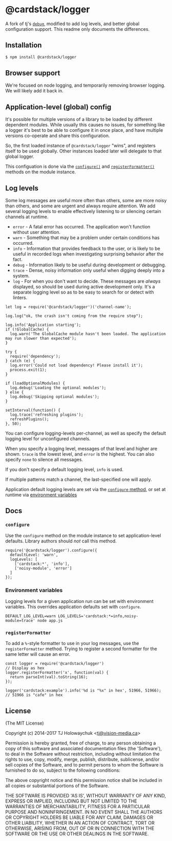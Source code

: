 # @cardstack/logger

A fork of tj's [`debug`](https://github.com/visionmedia/debug), modified
to add log levels, and better global configuration support. This readme
only documents the differences.

## Installation

```bash
$ npm install @cardstack/logger
```

## Browser support

We're focused on node logging, and temporarily removing browser logging.
We will likely add it back in.

## Application-level (global) config

It's possible for multiple versions of a library to be loaded by
different dependent modules. While usually this causes no issues,
for something like a logger it's best to be able to configure it in
once place, and have multiple versions co-operate and share this
configuration.

So, the first loaded instance of `@cardstack/logger` "wins", and
registers itself to be used globally. Other instances loaded later will
delegate to that global logger.

This configuation is done via the [`configure()`](#configure) and
[`registerFormatter()`](#registerformatter) methods on the module
instance.

## Log levels

Some log messages are useful more often than others, some are more noisy
than others, and some are urgent and always require attention. We add
several logging levels to enable effectively listening to or silencing
certain channels at runtime.

- `error` - A fatal error has occurred. The application won't function
  without user attention.
- `warn` - Something that may be a problem under certain conditions has
  occurred.
- `info` - Information that provides feedback to the user, or is likely
  to be useful in recorded logs when investigating surprising behavior
  after the fact.
- `debug` - Information likely to be useful during development or
  debugging.
- `trace` - Dense, noisy information only useful when digging deeply
  into a system.
- `log` - For when you don't want to decide. These messages are _always_
  displayed, so should be used during active development only. It's a
  separate logging level so as to be easy to search for or detect with
  linters. 

```
let log = require('@cardstack/logger')('channel-name');

log.log("ok, the crash isn't coming from the require step");

log.info('Application starting');
if (!GlobalCache) {
  log.warn('The GlobalCache module hasn't been loaded. The application may run slower than expected');
}

try {
  require('dependency');
} catch (e) {
  log.error('Could not load dependency! Please install it');
  process.exit(1);
}

if (loadOptionalModules) {
  log.debug('Loading the optional modules');
} else {
  log.debug('Skipping optional modules');
}

setInterval(function() {
  log.trace('refreshing plugins');
  refreshPlugins();
}, 50);
```

You can configure logging-levels per-channel, as well as specify the
default logging level for unconfigured channels.

When you specify a logging level, messages of that level and higher are
shown. `trace` is the lowest level, and `error` is the highest. You can
also specify `none` to silence all messages.

If you don't specify a default logging level, `info` is used.

If multiple patterns match a channel, the last-specified one will apply.

Application default logging levels are set via the [`configure`
method](#configure), or set at runtime via [environment
variables](#environment-variables)

## Docs

### `configure`
Use the `configure` method on the module instance to set
application-level defaults. Library authors should _not_ call this
method.

```
require('@cardstack/logger').configure({
  defaultLevel: 'warn',
  logLevels: [
    ['cardstack:*', 'info'],
    ['noisy-module', 'error']
  ]
});
```

### Environment variables
Logging levels for a given application run can be set with environment
variables. This overrides application defaults set with `configure`.

```
DEFAULT_LOG_LEVEL=warn LOG_LEVELS='cardstack:*=info,noisy-module=trace' node app.js
```

### `registerFormatter`
To add a `%`-style formatter to use in your log messages, use the
`registerFormatter` method. Trying to register a second formatter for
the same letter will cause an error.
```
const logger = require('@cardstack/logger')
// Display as hex
logger.registerFormatter('x', function(val) {
  return parseInt(val).toString(16);
});

logger('cardstack:example').info('%d is "%x" in hex', 51966, 51966);
// 51966 is "cafe" in hex
```


## License

(The MIT License)

Copyright (c) 2014-2017 TJ Holowaychuk &lt;tj@vision-media.ca&gt;

Permission is hereby granted, free of charge, to any person obtaining
a copy of this software and associated documentation files (the
'Software'), to deal in the Software without restriction, including
without limitation the rights to use, copy, modify, merge, publish,
distribute, sublicense, and/or sell copies of the Software, and to
permit persons to whom the Software is furnished to do so, subject to
the following conditions:

The above copyright notice and this permission notice shall be
included in all copies or substantial portions of the Software.

THE SOFTWARE IS PROVIDED 'AS IS', WITHOUT WARRANTY OF ANY KIND,
EXPRESS OR IMPLIED, INCLUDING BUT NOT LIMITED TO THE WARRANTIES OF
MERCHANTABILITY, FITNESS FOR A PARTICULAR PURPOSE AND NONINFRINGEMENT.
IN NO EVENT SHALL THE AUTHORS OR COPYRIGHT HOLDERS BE LIABLE FOR ANY
CLAIM, DAMAGES OR OTHER LIABILITY, WHETHER IN AN ACTION OF CONTRACT,
TORT OR OTHERWISE, ARISING FROM, OUT OF OR IN CONNECTION WITH THE
SOFTWARE OR THE USE OR OTHER DEALINGS IN THE SOFTWARE.
